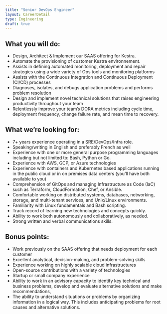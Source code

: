 ```yaml
---
title: "Senior DevOps Engineer"
layout: CareerDetail
type: Engineering
draft: true
---
```


## What you will do:

- Design, Architect & Implement our SAAS offering for Kestra.
- Automate the provisioning of customer Kestra environnement.
- Assists in defining automated monitoring, deployment and repair strategies using a wide variety of Ops tools and monitoring platforms
- Assists with the Continuous Integration and Continuous Deployment (CI/CD) processes
- Diagnoses, isolates, and debugs application problems and performs problem resolution
- Design and implement novel technical solutions that raises engineering productivity throughout your team
- Relentlessly improve your team’s DORA metrics including cycle time, deployment frequency, change failure rate, and mean time to recovery.

## What we’re looking for:

- 7+ years experience operating in a SRE/DevOps/Infra role.
- Speaking/writing in English and preferably French as well
- Experience with one or more general purpose programming languages including but not limited to: Bash, Python or Go.
- Experience with AWS, GCP, or Azure technologies
- Experience with containers and Kubernetes based applications running in the public cloud or in on premises data centers (you’ll have both available to you)
- Comprehension of GitOps and managing Infrastructure as Code (IaC) such as Terraform, CloudFormation, Chef, or Ansible.
- Comfortable working on distributed systems, databases, networking, storage, and multi-tenant services, and Unix/Linux environments.
- Familiarity with Linux fundamentals and Bash scripting.
- Track record of learning new technologies and concepts quickly.
- Ability to work both autonomously and collaboratively, as needed.
- Strong written and verbal communications skills.

## Bonus points:

- Work previously on the SAAS offering that needs deployment for each customer
- Excellent analytical, decision-making, and problem-solving skills
- Experience working on highly scalable cloud infrastructures
- Open-source contributions with a variety of technologies
- Startup or small company experience
- Ability to work in an advisory capacity to identify key technical and business problems, develop and evaluate alternative solutions and make recommendations,
- The ability to understand situations or problems by organizing information in a logical way. This includes anticipating problems for root causes and alternative solutions.